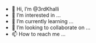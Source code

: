 - 👋 Hi, I’m @3rdKhalli
- 👀 I’m interested in ...
- 🌱 I’m currently learning ...
- 💞️ I’m looking to collaborate on ...
- 📫 How to reach me ...

<!---
3rdKhalli/3rdKhalli is a ✨ special ✨ repository because its `README.md` (this file) appears on your GitHub profile.
You can click the Preview link to take a look at your changes.
--->
